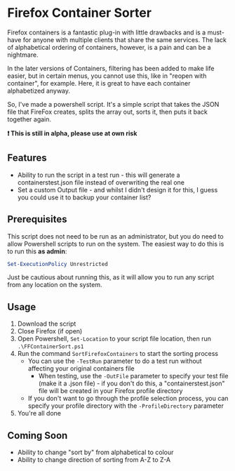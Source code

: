 # Firefox Container Sorter
Firefox containers is a fantastic plug-in with little drawbacks and is a must-have for anyone with multiple clients that share the same services. The lack of alphabetical ordering of containers, however, is a pain and can be a nightmare.

In the later versions of Containers, filtering has been added to make life easier, but in certain menus, you cannot use this, like in "reopen with container", for example. Here, it is great to have each container alphabetized anyway. 

So, I've made a powershell script. It's a simple script that takes the JSON file that FireFox creates, splits the array out, sorts it, then puts it back together again.

**:exclamation: This is still in alpha, please use at own risk**

## Features

- Ability to run the script in a test run - this will generate a containerstest.json file instead of overwriting the real one
- Set a custom Output file - and whilst I didn't design it for this, I guess you could use it to backup your container list?

## Prerequisites

This script does not need to be run as an administrator, but you do need to allow Powershell scripts to run on the system. The easiest way to do this is to run this **as admin**:

```powershell
Set-ExecutionPolicy Unrestricted
```

Just be cautious about running this, as it will allow you to run any script from any location on the system.

## Usage

1. Download the script
2. Close Firefox (if open)
3. Open Powershell, ```Set-Location``` to your script file location, then run ```.\FFContainerSort.ps1```
4. Run the command ```SortFirefoxContainers``` to start the sorting process
    - You can use the ```-TestRun``` parameter to do a test run without affecting your original containers file
        - When testing, use the ```-OutFile``` parameter to specify your test file (make it a .json file) - if you don't do this, a "containerstest.json" file will be created in your Firefox profile directory
    - If you don't want to go through the profile selection process, you can specify your profile directory with the ```-ProfileDirectory``` parameter
5. You're all done

## Coming Soon

- Ability to change "sort by" from alphabetical to colour
- Ability to change direction of sorting from A-Z to Z-A


